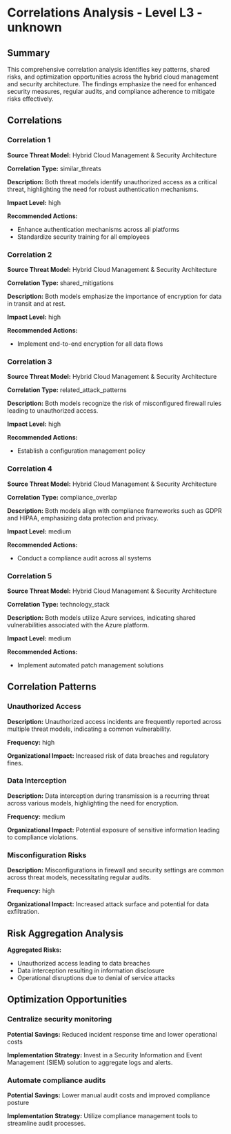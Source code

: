 # Correlations Analysis - Level L3 - unknown

## Summary

This comprehensive correlation analysis identifies key patterns, shared risks, and optimization opportunities across the hybrid cloud management and security architecture. The findings emphasize the need for enhanced security measures, regular audits, and compliance adherence to mitigate risks effectively.

## Correlations

### Correlation 1

**Source Threat Model:** Hybrid Cloud Management & Security Architecture

**Correlation Type:** similar_threats

**Description:** Both threat models identify unauthorized access as a critical threat, highlighting the need for robust authentication mechanisms.

**Impact Level:** high

**Recommended Actions:**
- Enhance authentication mechanisms across all platforms
- Standardize security training for all employees

### Correlation 2

**Source Threat Model:** Hybrid Cloud Management & Security Architecture

**Correlation Type:** shared_mitigations

**Description:** Both models emphasize the importance of encryption for data in transit and at rest.

**Impact Level:** high

**Recommended Actions:**
- Implement end-to-end encryption for all data flows

### Correlation 3

**Source Threat Model:** Hybrid Cloud Management & Security Architecture

**Correlation Type:** related_attack_patterns

**Description:** Both models recognize the risk of misconfigured firewall rules leading to unauthorized access.

**Impact Level:** high

**Recommended Actions:**
- Establish a configuration management policy

### Correlation 4

**Source Threat Model:** Hybrid Cloud Management & Security Architecture

**Correlation Type:** compliance_overlap

**Description:** Both models align with compliance frameworks such as GDPR and HIPAA, emphasizing data protection and privacy.

**Impact Level:** medium

**Recommended Actions:**
- Conduct a compliance audit across all systems

### Correlation 5

**Source Threat Model:** Hybrid Cloud Management & Security Architecture

**Correlation Type:** technology_stack

**Description:** Both models utilize Azure services, indicating shared vulnerabilities associated with the Azure platform.

**Impact Level:** medium

**Recommended Actions:**
- Implement automated patch management solutions

## Correlation Patterns

### Unauthorized Access

**Description:** Unauthorized access incidents are frequently reported across multiple threat models, indicating a common vulnerability.

**Frequency:** high

**Organizational Impact:** Increased risk of data breaches and regulatory fines.

### Data Interception

**Description:** Data interception during transmission is a recurring threat across various models, highlighting the need for encryption.

**Frequency:** medium

**Organizational Impact:** Potential exposure of sensitive information leading to compliance violations.

### Misconfiguration Risks

**Description:** Misconfigurations in firewall and security settings are common across threat models, necessitating regular audits.

**Frequency:** high

**Organizational Impact:** Increased attack surface and potential for data exfiltration.

## Risk Aggregation Analysis

**Aggregated Risks:**
- Unauthorized access leading to data breaches
- Data interception resulting in information disclosure
- Operational disruptions due to denial of service attacks

## Optimization Opportunities

### Centralize security monitoring

**Potential Savings:** Reduced incident response time and lower operational costs

**Implementation Strategy:** Invest in a Security Information and Event Management (SIEM) solution to aggregate logs and alerts.

### Automate compliance audits

**Potential Savings:** Lower manual audit costs and improved compliance posture

**Implementation Strategy:** Utilize compliance management tools to streamline audit processes.

